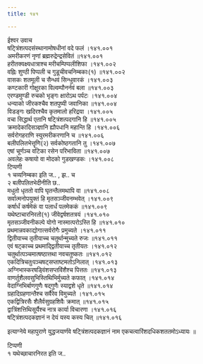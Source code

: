 ```yaml
---
title: १४१

---
```

ईश्वर उवाच  
षट्त्रिंशत्पदसंस्थानामोषधीनां वदे फलं ।१४१.००१  
अमरीकरणं नृणां ब्रह्मरुद्रेन्द्रसेवितं ॥१४१.००१  
हरीतक्यक्ष्यधात्राश्च मरीचम्पिप्पलीशिफा ।१४१.००२  
वह्निः शुण्ठी पिप्पली च गुडूचीवचनिम्बकाः(१) ॥१४१.००२  
वासकः शतमूली च सैन्धवं सिन्धुवारकं ।१४१.००३  
कण्टकारी गोक्षुरका विल्वम्पौनर्नवं बला ॥१४१.००३  
एरण्डमुण्डी रुचको भृङ्गः क्षारोऽथ पर्पटः ।१४१.००४  
धन्याको जीरकश्चैव शतपुष्यी जवानिका ॥१४१.००४  
विडङ्गः खदिरश्चैव कृतमालो हरिद्रया ।१४१.००५  
वचा सिद्धार्थ एतानि षट्त्रिंशत्पदगानि हि ॥१४१.००५  
क्रमादेकादिसञ्ज्ञानि ह्यौपधानि महान्ति हि ।१४१.००६  
सर्वरोगहराणि स्युरमरीकरणानि च ॥१४१.००६  
बलीपलितभेत्तॄणि(२) सर्वकोष्ठगतानि तु ।१४१.००७  
एषां चूर्णञ्च वटिका रसेन परिभाविता ॥१४१.००७  
अवलेहः कषायो वा मोदको गुडखण्डकः ।१४१.००८  
टिप्पणी  
१ चव्यनिम्बका इति ज.. , झ.. च  
२ बलीपलितभेदीनीति छ..  
मधुतो धृततो वापि घृतन्तैलमथापि वा ॥१४१.००८  
सर्वात्मनोपयुक्तं हि मृतसञ्जीवनम्भवेत् ।१४१.००९  
कर्षार्धं कर्षमेकं वा पलार्धं पलमेककं ॥१४१.००९  
यथेष्टाचारनिरतो(१) जीवेद्वर्षशतत्रयं ।१४१.०१०  
मृतसञ्जीवनीकल्पे योगो नास्मात्परोऽस्ति हि ॥१४१.०१०  
प्रथमान्नवकाद्योगात्सर्वरोगैः प्रमुच्यते ।१४१.०११  
द्वितीयाच्च तृतीयाच्च चतुर्थान्मुच्यते रुजः ॥१४१.०११  
एवं षट्काच्च प्रथमाद्द्वितीयाच्च तृतीयतः ।१४१.०१२  
चतुर्थात्पञ्चमात्षष्ठात्तथा नवचतुष्कतः ॥१४१.०१२  
एकदित्रिचतुःपञ्चषट्सप्ताष्टमतोऽनिलात् ।१४१.०१३  
अग्निभास्करषड्विंशसप्तविंशैश्च पित्ततः ॥१४१.०१३  
वाणर्तुशैलवसुभिस्तिथिभिर्मुच्यते कफात् ।१४१.०१४  
वेदाग्निभिर्बाणगुणैः षद्गुणैः स्याद्वशे धृते ॥१४१.०१४  
ग्रहादिग्रहणान्तैश्च सर्वैरेव विमुच्यते ।१४१.०१५  
एकद्वित्रिरसैः शैलैर्वसुग्रहशिवैः क्रमात् ॥१४१.०१५  
द्वात्रिंशत्तिथिसूर्यैश्च नात्र कार्या विचारणा ।१४१.०१६  
षट्त्रिंशत्पदकज्ञानं न देयं यस्य कस्य चित् ॥१४१.०१६  
  
इत्याग्नेये महापुराणे युद्धजयार्णवे षट्त्रिंशत्पदकज्ञानं नाम एकचत्वारिंशदधिकशततमोऽध्यायः ॥  
  
टिप्पणी  
१ यथेच्छाचारनिरत इति ज..
